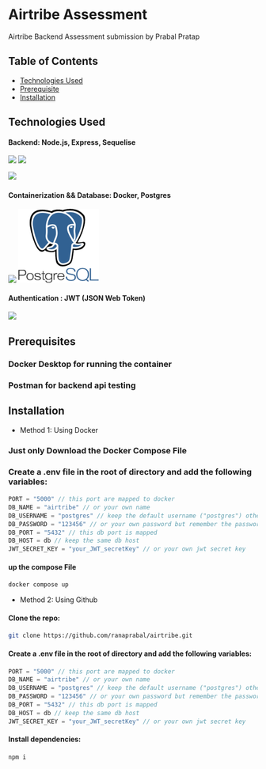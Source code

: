 # Airtribe Assessment

Airtribe Backend Assessment submission by Prabal Pratap

## Table of Contents

- [Technologies Used](#technologies-used)
- [Prerequisite](#prerequisite)
- [Installation](#installation)

## Technologies Used

#### Backend: Node.js, Express, Sequelise

<p>
<img src="https://miro.medium.com/v2/resize:fit:1400/1*23BkSGzcN3cBxvTuf0zFfg.png" height="150"/>
<img src="https://miro.medium.com/v2/resize:fit:1400/1*rL8Buu7o6jnG-TYV1WubeQ.png" height="150"/>
</p>
<img src="https://miro.medium.com/v2/resize:fit:661/1*TkP2EwaX95ItAv_jGS7hSA.png" height="150"/>
</p>

#### Containerization && Database: Docker, Postgres

<p>
<img src="https://bunnyacademy.b-cdn.net/what-is-docker.png" height="150" display="span"/>
<img src="https://raw.githubusercontent.com/docker-library/docs/01c12653951b2fe592c1f93a13b4e289ada0e3a1/postgres/logo.png" height="150" display="span"/>
</p>

#### Authentication : JWT (JSON Web Token)

<p>
<img src="https://miro.medium.com/v2/resize:fit:800/0*WddOBoMIYbSPNGSD.png" height="150"/>
</p>

## Prerequisites

### Docker Desktop for running the container

### Postman for backend api testing

## Installation

- Method 1: Using Docker

### Just only Download the Docker Compose File

### Create a .env file in the root of directory and add the following variables:

```javascript
PORT = "5000" // this port are mapped to docker
DB_NAME = "airtribe" // or your own name
DB_USERNAME = "postgres" // keep the default username ("postgres") otherwise have to change username in the container manually
DB_PASSWORD = "123456" // or your own password but remember the password
DB_PORT = "5432" // this db port is mapped
DB_HOST = db // keep the same db host
JWT_SECRET_KEY = "your_JWT_secretKey" // or your own jwt secret key
```

#### up the compose File

```bash
docker compose up
```

- Method 2: Using Github

#### Clone the repo:

```bash
git clone https://github.com/ranaprabal/airtribe.git
```

#### Create a .env file in the root of directory and add the following variables:

```javascript
PORT = "5000" // this port are mapped to docker
DB_NAME = "airtribe" // or your own name
DB_USERNAME = "postgres" // keep the default username ("postgres") otherwise have to change username in the container manually
DB_PASSWORD = "123456" // or your own password but remember the password
DB_PORT = "5432" // this db port is mapped
DB_HOST = db // keep the same db host
JWT_SECRET_KEY = "your_JWT_secretKey" // or your own jwt secret key
```

#### Install dependencies:

```bash
npm i
```
